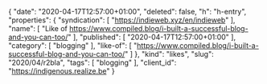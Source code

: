 {
  "date": "2020-04-17T12:57:00+01:00",
  "deleted": false,
  "h": "h-entry",
  "properties": {
    "syndication": [
      "https://indieweb.xyz/en/indieweb"
    ],
    "name": [
      "Like of https://www.compiled.blog/i-built-a-successful-blog-and-you-can-too/"
    ],
    "published": [
      "2020-04-17T12:57:00+01:00"
    ],
    "category": [
      "blogging"
    ],
    "like-of": [
      "https://www.compiled.blog/i-built-a-successful-blog-and-you-can-too/"
    ]
  },
  "kind": "likes",
  "slug": "2020/04/r2bla",
  "tags": [
    "blogging"
  ],
  "client_id": "https://indigenous.realize.be"
}
